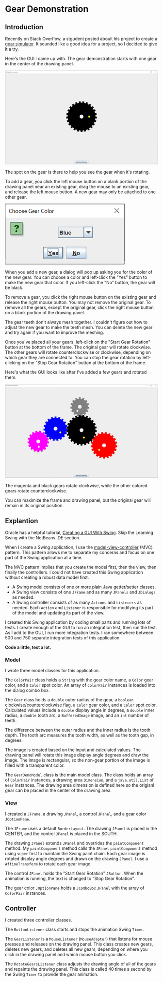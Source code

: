 # Gear Demonstration

## Introduction

Recently on Stack Overflow, a stgudent posted abouit his project to create a [gear simulator](https://stackoverflow.com/questions/75462877/how-to-rotate-images-every-tick#comment133147815_75462877).  It sounded like a good idea for a project, so I decided to give it a try.

Here's the GUI I came up with.  The gear demonstration starts with one gear in the center of the drawing panel.

![Initial Gear](readme-resources/geardemo1.png)

The spot on the gear is there to help you see the gear when it's rotating.

To add a gear, you click the left mouse button on a blank portion of the drawing panel near an existing gear, drag the mouse to an existing gear, and release the left mouse button.  A new gear may only be attached to one other gear.

![Dialog](readme-resources/geardemo3.png)

When you add a new gear, a dialog will pop up asking you for the color of the new gear.  You can choose a color and left-click the "Yes" button to make the new gear that color.  If you left-click the "No" button, the gear will be black.

To remove a gear, you click the right mouse button on the existing gear and release the right mouse button.  You may not remove the original gear.  To remove all the gears, except the original gear, click the right mouse button on a blank portion of the drawing panel.

The gear teeth don't always mesh together.  I couldn't figure out how to adjust the new gear to make the teeth mesh.  You can delete the new gear and try again if you want to improve the meshing.

Once you've placed all your gears, left-click on the "Start Gear Rotation" button at the bottom of the frame.  The original gear will rotate clockwise.  The other gears will rotate counterclockwise or clockwise, depending on which gear they are connected to.  You can stop the gear rotation by left-clicking on the "Stop Gear Rotation" button at the bottom of the frame.

Here's what the GUI looks like after I've added a few gears and rotated them.

![Additional Gears](readme-resources/geardemo2.png)

The magenta and black gears rotate clockwise, while the other colored gears rotate counterclockwise.

You can maximize the frame and drawing panel, but the original gear will remain in its original position.

## Explantion

Oracle has a helpful tutorial, [Creating a GUI With Swing](https://docs.oracle.com/javase/tutorial/uiswing/index.html).  Skip the Learning Swing with the NetBeans IDE section. 

When I create a Swing application, I use the [model-view-controller](https://en.wikipedia.org/wiki/Model%E2%80%93view%E2%80%93controller) (MVC) pattern.  This pattern allows me to separate my concerns and focus on one part of the Swing application at a time.

The MVC pattern implies that you create the model first, then the view, then finally the controllers.  I could not have created this Swing application without creating a robust data model first.

- A Swing model consists of one or more plain Java getter/setter classes.
- A Swing view consists of one `JFrame` and as many `JPanels` and `JDialogs` as needed.
- A Swing controller consists of as many `Actions` and `Listeners` as needed.  Each `Action` and `Listener` is responsible for modifying its part of the model and updating its part of the view.

I created this Swing application by coding small parts and running lots of tests.  I create enough of the GUI to run an integration test, then run the test.  As I add to the GUI, I run more integration tests.  I ran somewhere between 500 and 750 separate integration tests of this application.

**Code a little, test a lot.**

### Model

I wrote three model classes for this application. 

The `ColorPair` class holds a `String` with the gear color name, a `Color` gear color, and a `Color` spot color.  An array of `ColorPair` instances is loaded into the dialog combo box.

The `Gear` class holds a `double` outer radius of the gear, a `boolean` clockwise/counterclockwise flag, a `Color` gear color, and a `Color` spot color.  Calculated values include a `double` display angle in degrees, a `double` inner radius, a `double` tooth arc, a `BufferedImage` image, and an `int` number of teeth.

The difference between the outer radius and the inner radius is the tooth depth.  The tooth arc measures the tooth width, as well as the tooth gap, in degrees.

The image is created based on the input and calculated values.  The drawing panel will rotate this image display angle degrees and draw the image.  The image is rectangular, so the non-gear portion of the image is filled with a transparent color.

The `GearDemoModel` class is the main model class.  The class holds an array of `ColorPair` instances, a drawing area `Dimension`, and a `java.util.List` of `Gear` instances.  The drawing area dimension is defined here so the origianl gear can be placed in the center of the drawing area.

### View

I created a `JFrame`, a drawing `JPanel`, a control `JPanel`, and a gear color `JOptionPane`.

The `JFrame` uses a default `BorderLayout`.  The drawing `JPanel` is placed in the CENTER, and the control `JPanel` is placed in the SOUTH.

The drawing `JPanel` extends `JPanel` and overrides the `paintComponent` method.  My `paintComponent` method calls the `JPanel` `paintComponent` method using `super` first to maintain the Swing paint chain.  Each gear image is rotated display angle degrees and drawn on the drawing `JPanel`.  I use a `AffineTransform` to rotate each gear image.

The control `JPanel` holds the "Start Gear Rotation" `JButton`.  When the animation is running, the text is changed to "Stop Gear Rotation".

The gear color `JOptionPane` holds a `JComboBox` `JPanel` with the array of `ColorPair` instances.

## Controller

I created three controller classes.

The `ButtonListener` class starts and stops the animation Swing `Timer`.

The `GearListener` is a `MouseListener` (`MouseAdapter`) that listens for mouse presses and releases on the drawing panel.  This class creates new gears, deletes new gears, and deletes all new gears, depending on where you click in the drawing panel and which mouse button you click.

The `RotateGearsListener` class adjusts the drawing angle of all of the gears and repaints the drawing panel.  This class is called 40 times a second by the Swing `Timer` to provide the gear animation.
